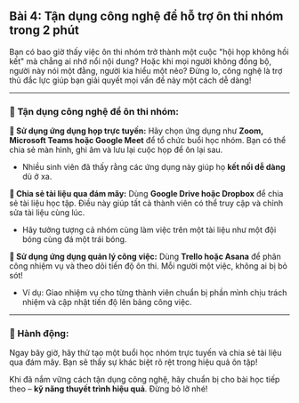 ## Bài 4: Tận dụng công nghệ để hỗ trợ ôn thi nhóm trong 2 phút

Bạn có bao giờ thấy việc ôn thi nhóm trở thành một cuộc "hội họp không hồi kết" mà chẳng ai nhớ nổi nội dung? Hoặc khi mọi người không đồng bộ, người này nói một đằng, người kia hiểu một nẻo? Đừng lo, công nghệ là trợ thủ đắc lực giúp bạn giải quyết mọi vấn đề này một cách dễ dàng!

---

### 📌 Tận dụng công nghệ để ôn thi nhóm:

**🔹 Sử dụng ứng dụng họp trực tuyến:**
Hãy chọn ứng dụng như **Zoom, Microsoft Teams hoặc Google Meet** để tổ chức buổi học nhóm. Bạn có thể chia sẻ màn hình, ghi âm và lưu lại cuộc họp để ôn lại sau.

- Nhiều sinh viên đã thấy rằng các ứng dụng này giúp họ **kết nối dễ dàng** dù ở xa.

**🔹 Chia sẻ tài liệu qua đám mây:**
Dùng **Google Drive hoặc Dropbox** để chia sẻ tài liệu học tập. Điều này giúp tất cả thành viên có thể truy cập và chỉnh sửa tài liệu cùng lúc.

- Hãy tưởng tượng cả nhóm cùng làm việc trên một tài liệu như một đội bóng cùng đá một trái bóng.

**🔹 Sử dụng ứng dụng quản lý công việc:**
Dùng **Trello hoặc Asana** để phân công nhiệm vụ và theo dõi tiến độ ôn thi. Mỗi người một việc, không ai bị bỏ sót!

- Ví dụ: Giao nhiệm vụ cho từng thành viên chuẩn bị phần mình chịu trách nhiệm và cập nhật tiến độ lên bảng công việc.

---

### 🚀 Hành động:

Ngay bây giờ, hãy thử tạo một buổi học nhóm trực tuyến và chia sẻ tài liệu qua đám mây. Bạn sẽ thấy sự khác biệt rõ rệt trong hiệu quả ôn tập!

Khi đã nắm vững cách tận dụng công nghệ, hãy chuẩn bị cho bài học tiếp theo – **kỹ năng thuyết trình hiệu quả**. Đừng bỏ lỡ nhé!